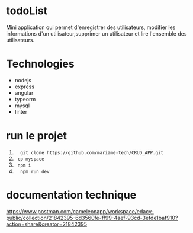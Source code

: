 # todoList
Mini application qui permet d'enregistrer des utilisateurs, modifier les informations d'un utilisateur,supprimer un utilisateur et lire l'ensemble des utilisateurs.
# Technologies 
- nodejs
- express
- angular
- typeorm
- mysql 
- linter 

# run le projet
 
1.  `  git clone https://github.com/mariame-tech/CRUD_APP.git`
2.  `  cp myspace `
3.  `  npm i  `
4.  `   npm run dev   `

# documentation technique 

https://www.postman.com/cameleonapp/workspace/edacy-public/collection/21842395-6d3560fe-ff99-4aef-93cd-3efde1baf910?action=share&creator=21842395 
